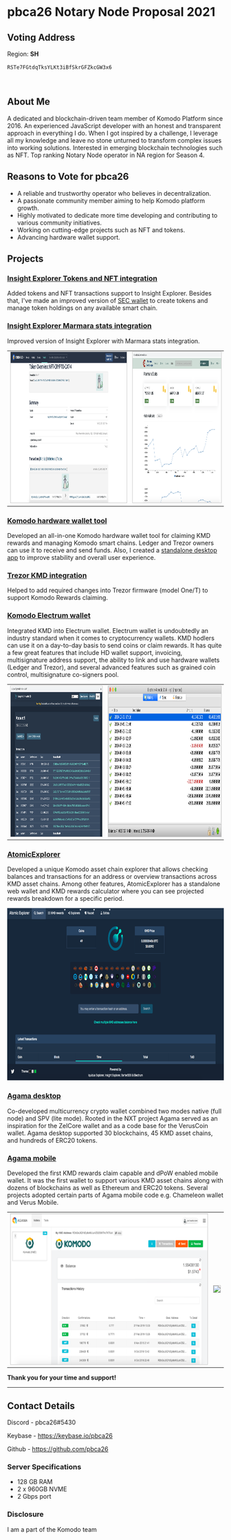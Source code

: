 # pbca26 Notary Node Proposal 2021

## Voting Address

Region: **SH**

```
RSTe7FGtdqTksYLKt3iBfSkrGFZkcGW3x6
```

<br/>

## About Me
A dedicated and blockchain-driven team member of Komodo Platform since 2016. An experienced JavaScript developer with an honest and transparent approach in everything I do. When I got inspired by a challenge, I leverage all my knowledge and leave no stone unturned to transform complex issues into working solutions. Interested in emerging blockchain technologies such as NFT. Top ranking Notary Node operator in NA region for Season 4.

## Reasons to Vote for pbca26
- A reliable and trustworthy operator who believes in decentralization.
- A passionate community member aiming to help Komodo platform growth.
- Highly motivated to dedicate more time developing and contributing to various community initiatives.
- Working on cutting-edge projects such as NFT and tokens.
- Advancing hardware wallet support.

## Projects

### [Insight Explorer Tokens and NFT integration](http://explorer.komodoplatform.com:20000/tokens/TOKENSV2)
Added tokens and NFT transactions support to Insight Explorer. Besides that, I've made an improved version of [SEC wallet](https://github.com/pbca26/sec-wallet/releases) to create tokens and manage token holdings on any available smart chain.

### [Insight Explorer Marmara stats integration](https://explorer2.marmara.io/stats)
Improved version of Insight Explorer with Marmara stats integration.

<table align="center" width="100%">
  <tr>
    <td align="left"><a href="insight-explorer-nft.png"><img height="350" src="./insight-explorer-nft.png" style="border: solid 1px #ccc"></a></td>
    <td align="right"><a href="mcl-explorer-stats.png"><img height="350" src="./mcl-explorer-stats.png" style="border: solid 1px #ccc"></a>
    </td>
  </tr>
</table>

### [Komodo hardware wallet tool](https://pbca26.github.io/hw-kmd-wallet)
Developed an all-in-one Komodo hardware wallet tool for claiming KMD rewards and managing Komodo smart chains. Ledger and Trezor owners can use it to receive and send funds. Also, I created a [standalone desktop app](https://github.com/pbca26/hw-kmd-wallet/releases) to improve stability and overall user experience.

### [Trezor KMD integration](https://github.com/trezor/trezor-firmware/pull/354)
Helped to add required changes into Trezor firmware (model One/T) to support Komodo Rewards claiming.

### [Komodo Electrum wallet](https://github.com/komodoPlatform/electrum-komodo)
Integrated KMD into Electrum wallet. Electrum wallet is undoubtedly an industry standard when it comes to cryptocurrency wallets. KMD hodlers can use it on a day-to-day basis to send coins or claim rewards. It has quite a few great features that include HD wallet support, invoicing, multisignature address support, the ability to link and use hardware wallets (Ledger and Trezor), and several advanced features such as grained coin control, multisignature co-signers pool. 

<table align="center" width="100%">
  <tr>
    <td align="left"><a href="hw-wallet-tool.png"><img height="350" src="./hw-wallet-tool.png" style="border: solid 1px #ccc"></a</td>
    <td align="right"><a href="electrum-wallet.png"><img height="350" src="./electrum-wallet.png" style="border: solid 1px #ccc"></a>
    </td>
  </tr>
</table>

### [AtomicExplorer](https://atomicexplorer.com)
Developed a unique Komodo asset chain explorer that allows checking balances and transactions for an address or overview transactions across KMD asset chains. Among other features, AtomicExplorer has a standalone web wallet and KMD rewards calculator where you can see projected rewards breakdown for a specific period.

<p align="center">
  <img height="400" src="./atomicexplorer.png">
</p>

### [Agama desktop](https://github.com/komodoPlatform/Agama)
Co-developed multicurrency crypto wallet combined two modes native (full node) and SPV (lite mode). Rooted in the NXT project Agama served as an inspiration for the ZelCore wallet and as a code base for the VerusCoin wallet. Agama desktop supported 30 blockchains, 45 KMD asset chains, and hundreds of ERC20 tokens.

### [Agama mobile](https://github.com/pbca26/agama-mobile)
Developed the first KMD rewards claim capable and dPoW enabled mobile wallet. It was the first wallet to support various KMD asset chains along with dozens of blockchains as well as Ethereum and ERC20 tokens. Several projects adopted certain parts of Agama mobile code e.g. Chameleon wallet and Verus Mobile. 

<table align="center" width="900px">
  <tr>
    <td align="left"><a href="agama-desktop.png"><img height="350" src="./agama-desktop.png" style="border: solid 1px #ccc"></a</td>
    <td align="right"><a href="https://pbs.twimg.com/media/Dou84MOXkAEdjQE.jpg"><img height="350" src="https://pbs.twimg.com/media/Dou84MOXkAEdjQE.jpg" style="border: solid 1px #ccc"></a>
    </td>
  </tr>
</table>

<b>Thank you for your time and support! </b>

---

## Contact Details
Discord - pbca26#5430

Keybase - https://keybase.io/pbca26

Github - https://github.com/pbca26

### Server Specifications
- 128 GB RAM
- 2 x 960GB NVME
- 2 Gbps port

### Disclosure
I am a part of the Komodo team